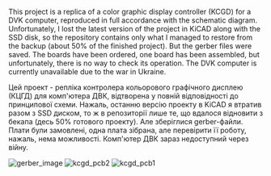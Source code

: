This project is a replica of a color graphic display controller (KCGD) for a DVK computer, reproduced in full accordance with the schematic diagram. Unfortunately, I lost the latest version of the project in KiCAD along with the SSD disk, so the repository contains only what I managed to restore from the backup (about 50% of the finished project). But the gerber files were saved.
The boards have been ordered, one board has been assembled, but unfortunately, there is no way to check its operation. The DVK computer is currently unavailable due to the war in Ukraine.

Цей проект - репліка контролера кольорового графічного дисплею (КЦГД) для комп'ютера ДВК, відтворена у повній відповідності до принципової схеми. Нажаль, останню версію проекту в KiCAD я втратив разом з SSD диском, то ж в репозиторії лише те, що вдалося відновити з бекапа (десь 50% готового проекту). Але  зберіглися gerber-файли.
Плати були замовлені, одна плата зібрана, але перевірити її роботу, нажаль, нема можливості. Комп'ютер ДВК зараз недоступний через війну.

![gerber_image](https://github.com/alk0v/DVK_KCGD/assets/3727809/6279c634-bfdc-4f05-a5c9-ed66cf195d01)
![kcgd_pcb2](https://github.com/alk0v/DVK_KCGD/assets/3727809/75680354-b081-4049-ae43-8e54e839cef5)
![kcgd_pcb1](https://github.com/alk0v/DVK_KCGD/assets/3727809/4a72a6c7-d5de-44bd-9d2b-528a87f423f5)
